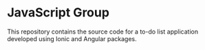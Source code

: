 # JavaScript Group

This repository contains the source code for a to-do list application developed using Ionic and Angular packages.
